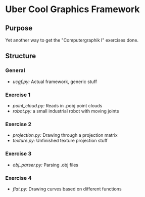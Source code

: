 # Uber Cool Graphics Framework

## Purpose

Yet another way to get the "Computergraphik I" exercises done.

## Structure

### General

* *ucgf.py:* Actual framework, generic stuff

### Exercise 1

* *point_cloud.py:* Reads in .pobj point clouds
* *robot.py:* a small industrial robot with moving joints

### Exercise 2

* *projection.py:* Drawing through a projection matrix
* *texture.py:* Unfinished texture projection stuff

### Exercise 3

* *obj_parser.py:* Parsing .obj files

### Exercise 4

* *flat.py:* Drawing curves based on different functions

